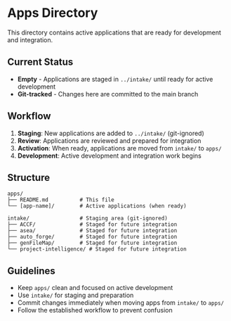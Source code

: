 # Apps Directory

This directory contains active applications that are ready for development and integration.

## Current Status

- **Empty** - Applications are staged in `../intake/` until ready for active development
- **Git-tracked** - Changes here are committed to the main branch

## Workflow

1. **Staging**: New applications are added to `../intake/` (git-ignored)
2. **Review**: Applications are reviewed and prepared for integration
3. **Activation**: When ready, applications are moved from `intake/` to `apps/`
4. **Development**: Active development and integration work begins

## Structure

```
apps/
├── README.md          # This file
└── [app-name]/        # Active applications (when ready)

intake/                # Staging area (git-ignored)
├── ACCF/              # Staged for future integration
├── asea/              # Staged for future integration  
├── auto_forge/        # Staged for future integration
├── genFileMap/        # Staged for future integration
└── project-intelligence/ # Staged for future integration
```

## Guidelines

- Keep `apps/` clean and focused on active development
- Use `intake/` for staging and preparation
- Commit changes immediately when moving apps from `intake/` to `apps/`
- Follow the established workflow to prevent confusion 